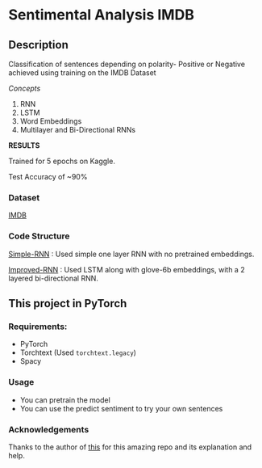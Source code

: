 # Sentimental Analysis IMDB
## Description
Classification of sentences depending on polarity- Positive or Negative achieved using training on the IMDB Dataset

*Concepts*
1. RNN
2. LSTM
3. Word Embeddings
4. Multilayer and Bi-Directional RNNs

**RESULTS**


Trained for 5 epochs on Kaggle.

Test Accuracy of ~90%

### Dataset

[IMDB](https://torchtext.readthedocs.io/en/latest/datasets.html)

### Code Structure 

[Simple-RNN](./simple_rnn.ipynb) : Used simple one layer RNN with no pretrained embeddings.

[Improved-RNN](./improved-rnn-sentimental-analysis.ipynb) : Used LSTM along with glove-6b embeddings, with a 2 layered bi-directional RNN.


## This project in PyTorch
### Requirements:
- PyTorch
- Torchtext (Used ```torchtext.legacy```)
- Spacy

### Usage

- You can pretrain the model
- You can use the predict sentiment to try your own sentences

### Acknowledgements 

Thanks to the author of  [this](https://github.com/bentrevett/pytorch-sentiment-analysis) for this amazing repo and its explanation and help.




